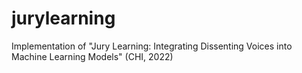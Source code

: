 # jurylearning
Implementation of "Jury Learning: Integrating Dissenting Voices into Machine Learning Models" (CHI, 2022)
